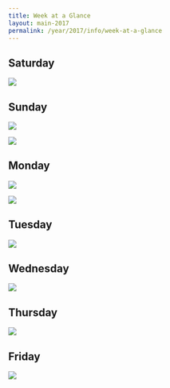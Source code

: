 ```yaml
---
title: Week at a Glance
layout: main-2017
permalink: /year/2017/info/week-at-a-glance
---
```


## Saturday

![](/year/2017/img/at-a-glance-sat.png)

## Sunday

![](/year/2017/img/at-a-glance-sun-1.png)

![](/year/2017/img/at-a-glance-sun-2.png)

## Monday

![](/year/2017/img/at-a-glance-mon-1.png)

![](/year/2017/img/at-a-glance-mon-2.png)

## Tuesday

![](/year/2017/img/at-a-glance-tue.png)

## Wednesday

![](/year/2017/img/at-a-glance-wed.png)

## Thursday

![](/year/2017/img/at-a-glance-thu.png)

## Friday

![](/year/2017/img/at-a-glance-fri.png)

